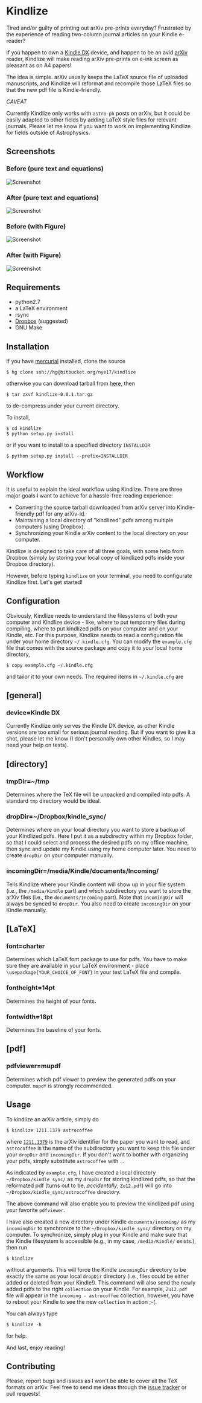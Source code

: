 
Kindlize
========

Tired and/or guilty of printing out arXiv pre-prints everyday? Frustrated by
the experience of reading two-column journal articles on your Kindle e-reader?

If you happen to own a [Kindle
DX](http://www.amazon.com/Kindle-DX-Wireless-Reader-3G-Global/dp/B002GYWHSQ)
device, and happen to be an avid [arXiv](http://arxiv.org/) reader, Kindlize
will make reading arXiv pre-prints on e-ink screen as pleasant as on A4 papers!

The idea is simple. arXiv usually keeps the LaTeX source file of uploaded
manuscripts, and Kindlize will reformat and recompile those LaTeX files so
that the new pdf file is Kindle-friendly.

_CAVEAT_

Currently Kindlize only works with `astro-ph` posts on arXiv, but it could
be easily adapted to other fields by adding LaTeX style files for relevant
journals. Please let me know if you want to work on implementing Kindlize
for fields outside of Astrophysics.




Screenshots
-----------

### Before (pure text and equations)

![Screenshot](http://bitbucket.org/nye17/kindlize/raw/default/screenshots/textpage_before_small_framed.png)


### After (pure text and equations)

![Screenshot](http://bitbucket.org/nye17/kindlize/raw/default/screenshots/textpage_after_small_framed.png)


### Before (with Figure)

![Screenshot](http://bitbucket.org/nye17/kindlize/raw/default/screenshots/figpage_before_small_framed.png)

### After (with Figure)

![Screenshot](http://bitbucket.org/nye17/kindlize/raw/default/screenshots/figpage_after_small_framed.png)


Requirements
------------

* python2.7
* a LaTeX environment
* rsync
* [Dropbox](http://db.tt/i5xwlaj9) (suggested)
* GNU Make


Installation
------------

If you have [mercurial](http://mercurial.selenic.com) installed, clone
the source

    $ hg clone ssh://hg@bitbucket.org/nye17/kindlize 

otherwise you can download tarball from
[here](https://bitbucket.org/nye17/kindlize/downloads), then
    
    $ tar zxvf kindlize-0.0.1.tar.gz

to de-compress under your current directory.

To install,

    $ cd kindlize
    $ python setup.py install

or if you want to install to a specified directory `INSTALLDIR`

    $ python setup.py install --prefix=INSTALLDIR


Workflow
--------

It is useful to explain the ideal workflow using Kindlize. There are three
major goals I want to achieve for a hassle-free reading experience:

* Converting the source tarball downloaded from arXiv server into Kindle-friendly pdf for any arXiv-id.
* Maintaining a local directory of "kindlized" pdfs among multiple computers (using Dropbox).
* Synchronizing your Kindle arXiv content to the local directory on your computer. 

Kindlize is designed to take care of all three goals, with some help from
Dropbox (simply by storing your local copy of kindlized pdfs inside your
Dropbox directory).

However, before typing `kindlize` on your terminal, you need to configurate
Kindlize first. Let's get started!


Configuration
-------------

Obviously, Kindlize needs to understand the filesystems of both your computer
and Kindlize device - like, where to put temporary files during compiling, where
to put kindlized pdfs on your computer and on your Kindle, etc. For this
purpose, Kindlize needs to read a configuration file under your home directory
`~/.kindle.cfg`. You can modify the `example.cfg` file that comes with the
source package and copy it to your local home directory,

    $ copy example.cfg ~/.kindle.cfg

and tailor it to your own needs. The required items in `~/.kindle.cfg` are

## [general]

### device=Kindle DX

Currently Kindlize only serves the Kindle DX device, as other Kindle versions
are too small for serious journal reading. But if you want to give it a shot,
please let me know (I don't personally own other Kindles, so I may need your
help on tests).

## [directory]

### tmpDir=~/tmp

Determines where the TeX file will be unpacked and compiled into pdfs. A
standard `tmp` directory would be ideal.

### dropDir=~/Dropbox/kindle_sync/

Determines where on your local directory you want to store a backup of your
Kindlized pdfs. Here I put it as a subdirectry within my Dropbox folder,
so that I could select and process the desired pdfs on my office machine,
then sync and update my Kindle using my home computer later. You need to
create `dropDir` on your computer manually.

### incomingDir=/media/Kindle/documents/Incoming/

Tells Kindlize where your Kindle content will show up in your file system
(i.e., the `/media/Kindle` part) and which subdirectory you want to store the
arXiv files (i.e., the `documents/Incoming` part). Note that `incomingDir`
will always be synced to `dropDir`. You also need to create `incomingDir`
on your Kindle manually.

## [LaTeX]

### font=charter

Determines which LaTeX font package to use for pdfs. You have
to make sure they are available in your LaTeX environment - place
`\usepackage{YOUR_CHOICE_OF_FONT}` in your test LaTeX file and compile.

### fontheight=14pt

Determines the height of your fonts.

### fontwidth=18pt

Determines the baseline of your fonts.

## [pdf]

### pdfviewer=mupdf

Determines which pdf viewer to preview the generated pdfs on your computer. `mupdf` is
strongly recommended.
 

Usage
-----

To kindlize an arXiv article, simply do

    $ kindlize 1211.1379 astrocoffee

where [`1211.1379`](http://arxiv.org/abs/1211.1379) is the arXiv identifier for
the paper you want to read, and `astrocoffee` is the name of the subdirectory
you want to keep this file under your `dropDir` and `incomingDir`. If you
don't want to bother with organizing your pdfs, simply substitute `astrocoffee`
with `.`.

As indicated by `example.cfg`, I have created a local directory
`~/Dropbox/kindle_sync/` as my `dropDir` for storing kindlized pdfs, so that
the reformated pdf (turns out to be, _accidentally_, `Zu12.pdf`) will go into
`~/Dropbox/kindle_sync/astrocoffee` directory.

The above command will also enable you to preview the kindlized pdf using
your favorite `pdfviewer`.

I have also created a new directory under Kindle `documents/incoming/` as my
`incomingDir` to synchronize to the `~/Dropbox/kindle_sync/` directory on
my computer. To synchronize, simply plug in your Kindle and make sure that
the Kindle filesystem is accessible (e.g., in my case, `/media/Kindle/`
exists.), then run

    $ kindlize

without arguments. This will force the Kindle `incomingDir` directory to
be exactly the same as your local `dropDir` directory (i.e., files could
be either added or deleted from your Kindle!). This command will also send
the newly added pdfs to the right `collection` on your Kindle. For example,
`Zu12.pdf` file will appear in the `incoming - astrocoffee` collection,
however, you have to reboot your Kindle to see the new `collection` in action ;-(.


You can always type

    $ kindlize -h

for help.


And last, enjoy reading!


Contributing
------------

Please, report bugs and issues as I won't be able to cover all the TeX
formats on arXiv. Feel free to send me ideas through the [issue tracker][]
or pull requests!

[issue tracker]: http://bitbucket.org/nye17/kindlize/issues
